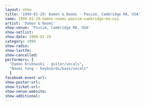 ```yaml
---
layout: show
title: '1999-01-29: Damon & Naomi - Passim, Cambridge MA, USA'
name: 1999-01-29-damon-naomi-passim-cambridge-ma-usa
artist: 'Damon & Naomi'
show-venue: 'Passim, Cambridge MA, USA'
show-setlist: 
show-date: 1999-01-29
category: 1999
show-radio: 
show-lastfm: 
show-cancelled: 
performers: [
  "Damon Krukowski - guitar/vocals",
  "Naomi Yang - keyboards/bass/vocals"
  ]
facebook-event-url: 
show-poster-url: 
show-ticket-url: 
show-venue-website: 
show-additional: 
---
```


